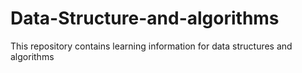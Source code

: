 # Data-Structure-and-algorithms
This repository contains learning information for data structures and algorithms
